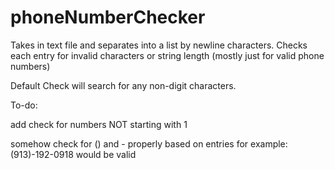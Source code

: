 # phoneNumberChecker
Takes in text file and separates into a list by newline characters.
Checks each entry for invalid characters or string length 
(mostly just for valid phone numbers)

Default Check will search for any non-digit characters.

To-do:

add check for numbers NOT starting with 1

somehow check for () and - properly based on entries for example: (913)-192-0918 would be valid

